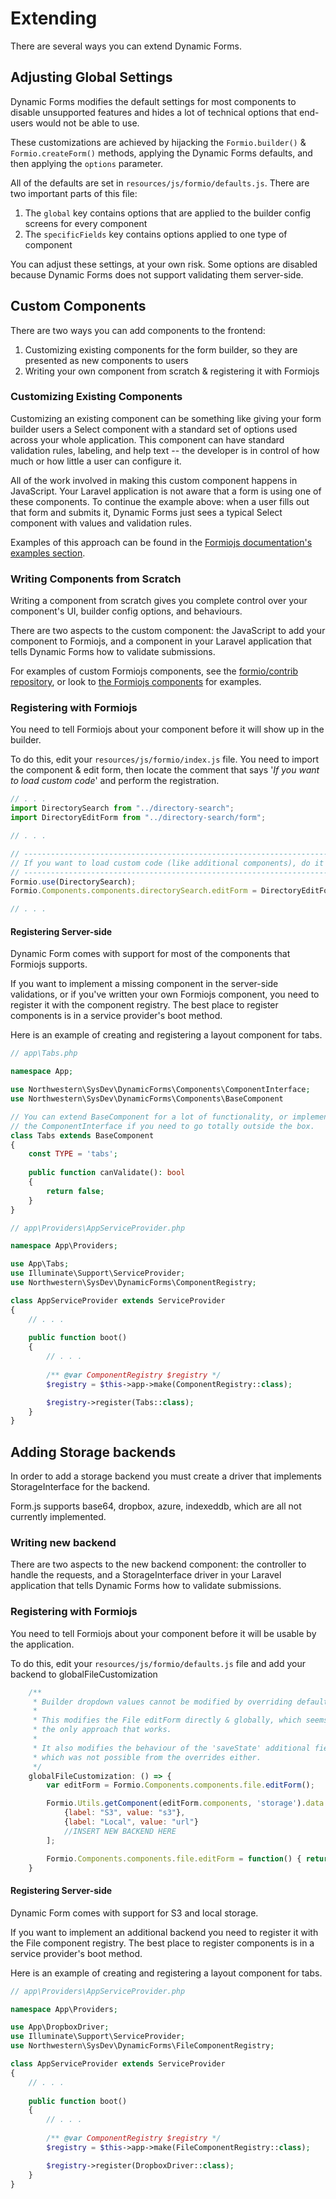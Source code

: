 # Extending
There are several ways you can extend Dynamic Forms.

## Adjusting Global Settings
Dynamic Forms modifies the default settings for most components to disable unsupported features and hides a lot of technical options that end-users would not be able to use.

These customizations are achieved by hijacking the `Formio.builder()` & `Formio.createForm()` methods, applying the Dynamic Forms defaults, and then applying the `options` parameter.

All of the defaults are set in `resources/js/formio/defaults.js`. There are two important parts of this file: 

1. The `global` key contains options that are applied to the builder config screens for every component
1. The `specificFields` key contains options applied to one type of component

You can adjust these settings, at your own risk. Some options are disabled because Dynamic Forms does not support validating them server-side.

## Custom Components
There are two ways you can add components to the frontend: 

1. Customizing existing components for the form builder, so they are presented as new components to users
1. Writing your own component from scratch & registering it with Formiojs

### Customizing Existing Components
Customizing an existing component can be something like giving your form builder users a Select component with a standard set of options used across your whole application. This component can have standard validation rules, labeling, and help text -- the developer is in control of how much or how little a user can configure it.

All of the work involved in making this custom component happens in JavaScript. Your Laravel application is not aware that a form is using one of these components. To continue the example above: when a user fills out that form and submits it, Dynamic Forms just sees a typical Select component with values and validation rules.  

Examples of this approach can be found in the [Formiojs documentation's examples section](https://formio.github.io/formio.js/app/examples/custombuilder.html).

### Writing Components from Scratch
Writing a component from scratch gives you complete control over your component's UI, builder config options, and behaviours. 

There are two aspects to the custom component: the JavaScript to add your component to Formiojs, and a component in your Laravel application that tells Dynamic Forms how to validate submissions.

For examples of custom Formiojs components, see the [formio/contrib repository](https://github.com/formio/contrib/tree/master/src/components), or look to [the Formiojs components](https://github.com/formio/formio.js/tree/master/src/components) for examples.

### Registering with Formiojs
You need to tell Formiojs about your component before it will show up in the builder.

To do this, edit your `resources/js/formio/index.js` file. You need to import the component & edit form, then locate the comment that says '*If you want to load custom code*' and perform the registration.

```js
// . . .
import DirectorySearch from "../directory-search";
import DirectoryEditForm from "../directory-search/form";

// . . .

// -------------------------------------------------------------------------
// If you want to load custom code (like additional components), do it here!
// -------------------------------------------------------------------------
Formio.use(DirectorySearch);
Formio.Components.components.directorySearch.editForm = DirectoryEditForm;

// . . .
```

#### Registering Server-side
Dynamic Form comes with support for most of the components that Formiojs supports.

If you want to implement a missing component in the server-side validations, or if you've written your own Formiojs component, you need to register it with the component registry. The best place to register components is in a service provider's boot method.

Here is an example of creating and registering a layout component for tabs.

```php
// app\Tabs.php

namespace App;

use Northwestern\SysDev\DynamicForms\Components\ComponentInterface;
use Northwestern\SysDev\DynamicForms\Components\BaseComponent

// You can extend BaseComponent for a lot of functionality, or implement 
// the ComponentInterface if you need to go totally outside the box.
class Tabs extends BaseComponent
{
    const TYPE = 'tabs';
    
    public function canValidate(): bool
    {
        return false;
    }
}
```

```php
// app\Providers\AppServiceProvider.php

namespace App\Providers;

use App\Tabs;
use Illuminate\Support\ServiceProvider;
use Northwestern\SysDev\DynamicForms\ComponentRegistry;

class AppServiceProvider extends ServiceProvider
{
    // . . .
    
    public function boot()
    {
        // . . .
        
        /** @var ComponentRegistry $registry */
        $registry = $this->app->make(ComponentRegistry::class);

        $registry->register(Tabs::class);
    }
}
```

## Adding Storage backends
In order to add a storage backend you must create a driver that implements StorageInterface for the backend.

Form.js supports base64, dropbox, azure, indexeddb, which are all not currently implemented.

### Writing new backend
There are two aspects to the new backend component: the controller to handle the requests, and a StorageInterface driver in your Laravel application that tells Dynamic Forms how to validate submissions.


### Registering with Formiojs
You need to tell Formiojs about your component before it will be usable by the application.

To do this, edit your `resources/js/formio/defaults.js` file and add your backend to globalFileCustomization

```js
    /**
     * Builder dropdown values cannot be modified by overriding defaults.
     *
     * This modifies the File editForm directly & globally, which seems to be
     * the only approach that works.
     *
     * It also modifies the behaviour of the 'saveState' additional field, state,
     * which was not possible from the overrides either.
     */
    globalFileCustomization: () => {
        var editForm = Formio.Components.components.file.editForm();

        Formio.Utils.getComponent(editForm.components, 'storage').data.values = [
            {label: "S3", value: "s3"},
            {label: "Local", value: "url"}
            //INSERT NEW BACKEND HERE
        ];

        Formio.Components.components.file.editForm = function() { return editForm; };
    }
```

#### Registering Server-side
Dynamic Form comes with support for S3 and local storage.

If you want to implement an additional backend you need to register it with the File component registry. The best place to register components is in a service provider's boot method.

Here is an example of creating and registering a layout component for tabs.


```php
// app\Providers\AppServiceProvider.php

namespace App\Providers;

use App\DropboxDriver;
use Illuminate\Support\ServiceProvider;
use Northwestern\SysDev\DynamicForms\FileComponentRegistry;

class AppServiceProvider extends ServiceProvider
{
    // . . .
    
    public function boot()
    {
        // . . .
        
        /** @var ComponentRegistry $registry */
        $registry = $this->app->make(FileComponentRegistry::class);

        $registry->register(DropboxDriver::class);
    }
}
```

